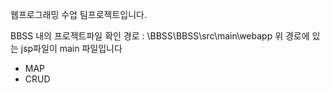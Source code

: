 웹프로그래밍 수업 팀프로젝트입니다.

BBSS 내의 프로젝트파일 확인
경로 : \BBSS\BBSS\src\main\webapp
위 경로에 있는 jsp파일이 main 파일입니다 

- MAP 
- CRUD
